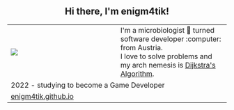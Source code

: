 <div align="center">
  <h2>
    Hi there, I'm enigm4tik!
  </h2>
</div>

<div align="center">
<table width="100%">
  <tr>
    <td width="50%"><img src="https://user-images.githubusercontent.com/79857061/172434500-f7a3e982-822d-44a2-90c3-4acdb09328fe.png">
    </td>
    <td width="50%">I'm a microbiologist 🦠 turned software developer :computer: from Austria.  <br>
I love to solve problems and my arch nemesis is <a href="https://en.wikipedia.org/wiki/Dijkstra%27s_algorithm" target="_blank">Dijkstra's Algorithm</a>.</td>
  </tr>
  <tr>
  <td colspan="2">2022 - studying to become a Game Developer
  </td>
  </tr>
  <tr>
  <td colspan="2">
    <a href="http://enigm4tik.github.io">enigm4tik.github.io</a>
    </td>
  </tr>
</table>
  </div>
